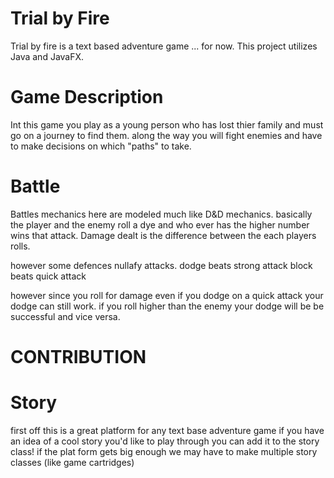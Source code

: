 # Trial by Fire
Trial by fire is a text based adventure game ... for now.
This project utilizes Java and JavaFX.

# Game Description
Int this game you play as a young person who has lost thier family and must go on a journey to find them.
along the way you will fight enemies and have to make decisions on which "paths" to take.

# Battle
Battles mechanics here are modeled much like D&D mechanics.
basically the player and the enemy roll a dye and who ever has the higher number wins that attack.
Damage dealt is the difference between the each players rolls.

however some defences nullafy attacks.
dodge beats strong attack
block beats quick attack

however since you roll for damage even if you dodge on a quick attack your dodge can still work.
if you roll higher than the enemy your dodge will be be successful and vice versa.

# CONTRIBUTION

# Story
first off this is a great platform for any text base adventure game
if you have an idea of a cool story you'd like to play through you can add it to the story class!
if the plat form gets big enough we may have to make multiple story classes (like game cartridges)



